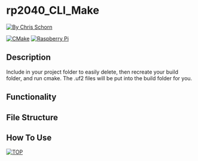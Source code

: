 # rp2040_CLI_Make


[![By Chris Schorn](https://img.shields.io/badge/Author-Chris_Schorn-FFFFFF?style=for-the-badge)](https://github.com/cschorn01)
<!-- [![MIT License](https://img.shields.io/badge/License-MIT-A31B34?style=for-the-badge)](https://mit-license.org/) -->
[![CMake](https://img.shields.io/badge/CMake-%23008FBA.svg?style=for-the-badge&logo=cmake&logoColor=white)](https://cmake.org/)
[![Raspberry Pi](https://img.shields.io/badge/-RaspberryPi-C51A4A?style=for-the-badge&logo=Raspberry-Pi)](https://www.raspberrypi.com/products/raspberry-pi-pico/)
<!-- [![Semtech LoRa](https://img.shields.io/badge/LoRa-1CAEED?style=for-the-badge)](https://www.semtech.com/lora)
[![FreeRTOS](https://img.shields.io/badge/FreeRTOS-5CBA5B?style=for-the-badge)](https://www.freertos.org/) -->

## Description
Include in your project folder to easily delete, then recreate your build folder, and run cmake. The .uf2 files will be put into the build folder for you.


## Functionality


## File Structure


## How To Use

  


[![TOP](https://img.shields.io/badge/TOP-FFFFFF?style=for-the-badge)](https://github.com/cschorn01/rp2040_CLI_Make/)
